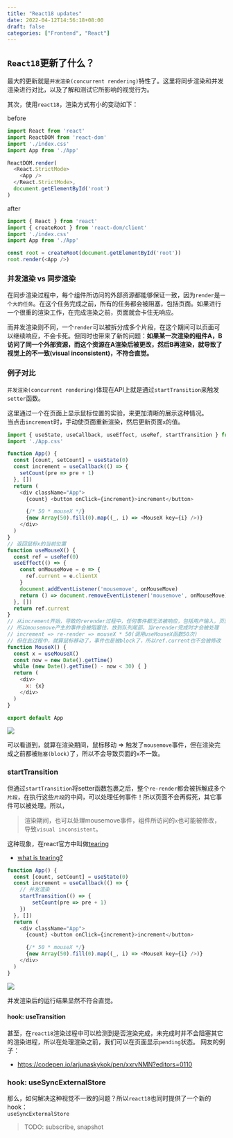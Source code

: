 ```yaml
---
title: "React18 updates"
date: 2022-04-12T14:56:18+08:00
draft: false
categories: ["Frontend", "React"]
---
```


## `React18`更新了什么？

最大的更新就是`并发渲染(concurrent rendering)`特性了。这里将同步渲染和并发渲染进行对比，以及了解和测试它所影响的视觉行为。

其次，使用`react18`，渲染方式有小的变动如下：

before
```js
import React from 'react'
import ReactDOM from 'react-dom'
import './index.css'
import App from './App'

ReactDOM.render(
  <React.StrictMode>
    <App />
  </React.StrictMode>,
  document.getElementById('root')
)
```

after
```js
import { React } from 'react'
import { createRoot } from 'react-dom/client'
import './index.css'
import App from './App'

const root = createRoot(document.getElementById('root'))
root.render(<App />)
```
### 并发渲染 vs 同步渲染
在同步渲染过程中，每个组件所访问的外部资源都能够保证一致，因为`render`是`一个大的任务`。在这个任务完成之前，所有的任务都会被阻塞，包括页面。如果进行一个很重的渲染工作，在完成渲染之前，页面就会卡住无响应。

而并发渲染则不同，一个`render`可以被拆分成多个片段，在这个期间可以页面可以继续响应，不会卡死。但同时也带来了新的问题：**如果某一次渲染的组件A，B访问了同一个外部资源，而这个资源在A渲染后被更改，然后B再渲染，就导致了视觉上的不一致(visual inconsistent)，不符合直觉。**

### 例子对比
`并发渲染(concurrent rendering)`体现在API上就是通过`startTransition`来触发`setter`函数。

这里通过一个在页面上显示鼠标位置的实验，来更加清晰的展示这种情况。\
当点击`increment`时，手动使页面重新渲染，然后更新页面`x`的值。

```js
import { useState, useCallback, useEffect, useRef, startTransition } from 'react'
import './App.css'

function App() {
  const [count, setCount] = useState(0)
  const increment = useCallback(() => {
    setCount(pre => pre + 1)
  }, [])
  return (
    <div className="App">
      {count} <button onClick={increment}>increment</button>

      {/* 50 * mouseX */}
      {new Array(50).fill(0).map((_, i) => <MouseX key={i} />)}
    </div>
  )
}
// 返回鼠标x的当前位置
function useMouseX() {
  const ref = useRef(0)
  useEffect(() => {
    const onMouseMove = e => {
      ref.current = e.clientX
    }
    document.addEventListener('mousemove', onMouseMove)
    return () => document.removeEventListener('mousemove', onMouseMove)
  }, [])
  return ref.current
}
// 从increment开始，导致的rerender过程中，任何事件都无法被响应，包括用户输入，页面操作
// 所以mousemove产生的事件会被阻塞住，放到队列尾部，当rerender完成时才会被处理
// increment => re-render => mouseX * 50(调用useMouseX函数50次) 
// 但在此过程中，就算鼠标移动了，事件也是被block了，所以ref.current也不会被修改 
function MouseX() {
  const x = useMouseX()
  const now = new Date().getTime()
  while (new Date().getTime() - now < 30) { }
  return (
    <div>
      x: {x}
    </div>
  )
}

export default App

```

![](/images/20220412162824.png)  

可以看道到，就算在渲染期间，鼠标移动 => 触发了`mousemove`事件，但在渲染完成之前都被`阻塞(block)`了，所以不会导致页面的`x`不一致。

### startTransition
但通过`startTransition`将setter函数包裹之后，整个`re-render`都会被拆解成多个`片段`，在执行这些`片段`的中间，可以处理任何事件！所以页面不会再假死，其它事件可以被处理。所以，
> 渲染期间，也可以处理mousemove事件，组件所访问的`x`也可能被修改，导致`visual inconsistent`。

这种现象，在react官方中叫做[tearing](https://github.com/reactwg/react-18/discussions/69)
- [what is tearing?](https://github.com/reactwg/react-18/discussions/69)
```js
function App() {
  const [count, setCount] = useState(0)
  const increment = useCallback(() => {
    // 并发渲染
    startTransition(() => {
        setCount(pre => pre + 1)
    })
  }, [])
  return (
    <div className="App">
      {count} <button onClick={increment}>increment</button>

      {/* 50 * mouseX */}
      {new Array(50).fill(0).map((_, i) => <MouseX key={i} />)}
    </div>
  )
}
```
![](/images/20220412163616.png)

并发渲染后的运行结果显然不符合直觉。
#### hook: useTransition

甚至，在`react18`渲染过程中可以检测到是否渲染完成，未完成时并不会阻塞其它的渲染进程，所以在处理渲染之前，我们可以在页面显示`pending`状态。
网友的例子：
- https://codepen.io/arjunaskykok/pen/xxrvNMN?editors=0110

### hook: useSyncExternalStore
那么，如何解决这种视觉不一致的问题？所以`react18`也同时提供了一个新的hook：\
`useSyncExternalStore`

> TODO: subscribe, snapshot